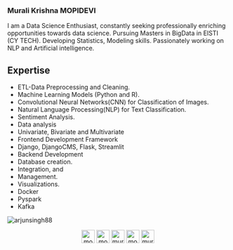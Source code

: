 ### Murali Krishna MOPIDEVI 
I am a Data Science Enthusiast, constantly seeking professionally enriching opportunities towards data science. Pursuing Masters in BigData in EISTI (CY TECH). Developing Statistics, Modeling skills. Passionately working on NLP and Artificial intelligence.

## Expertise
- ETL-Data Preprocessing and Cleaning.
- Machine Learning Models (Python and R).
- Convolutional Neural Networks(CNN) for Classification of Images.
- Natural Language Processing(NLP) for Text Classification.
- Sentiment Analysis.
- Data analysis
- Univariate, Bivariate and Multivariate
- Frontend Development Framework
- Django, DjangoCMS, Flask, Streamlit
- Backend Development
- Database creation.
- Integration, and
- Management.
- Visualizations.
- Docker
- Pyspark
- Kafka


<p><img align="center" src="https://github-readme-stats.vercel.app/api?username=mopidevimu&bg_color=30,3b5998,904e95&title_color=fff&text_color=fff" alt="arjunsingh88" /></p>

<p align="center">
<a href="https://github.com/mopidevimu" target="blank"><img align="center" src="https://cdn.jsdelivr.net/npm/simple-icons@3.0.1/icons/github.svg" alt="mopidevimu" height="30" width="30" /></a>
<a href="https://linkedin.com/in/mopidevimu" target="blank"><img align="center" src="https://cdn.jsdelivr.net/npm/simple-icons@3.0.1/icons/linkedin.svg" alt="mopidevimu" height="30" width="30" /></a>
<a href="https://kaggle.com/muralimopidevi" target="blank"><img align="center" src="https://cdn.jsdelivr.net/npm/simple-icons@3.0.1/icons/kaggle.svg" alt="muralimopidevi" height="30" width="30" /></a>
<a href="https://fb.com/mopidevimu" target="blank"><img align="center" src="https://cdn.jsdelivr.net/npm/simple-icons@3.0.1/icons/facebook.svg" alt="mopidevimu" height="30" width="30" /></a>
<a href="https://instagram.com/murali_mopidevi" target="blank"><img align="center" src="https://cdn.jsdelivr.net/npm/simple-icons@3.0.1/icons/instagram.svg" alt="murali_mopidevi" height="30" width="30" /></a>
</p>
